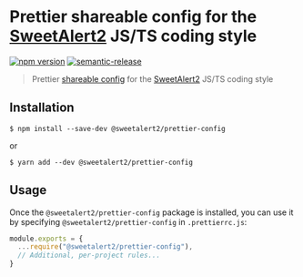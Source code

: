 # Prettier shareable config for the [SweetAlert2](https://github.com/sweetalert2/sweetalert2) JS/TS coding style

[![npm version](https://img.shields.io/npm/v/@sweetalert2/prettier-config.svg)](https://www.npmjs.com/package/@sweetalert2/prettier-config)
[![semantic-release](https://img.shields.io/badge/%20%20%F0%9F%93%A6%F0%9F%9A%80-semantic--release-e10079.svg)](https://github.com/sweetalert2/prettier-config/blob/master/CHANGELOG.md)


> Prettier [shareable config](https://prettier.io/docs/en/configuration.html#sharing-configurations) for the [SweetAlert2](https://github.com/sweetalert2/sweetalert2) JS/TS coding style


## Installation

```
$ npm install --save-dev @sweetalert2/prettier-config
```

or

```
$ yarn add --dev @sweetalert2/prettier-config
```


## Usage

Once the `@sweetalert2/prettier-config` package is installed, you can use it by specifying `@sweetalert2/prettier-config` in `.prettierrc.js`:

```js
module.exports = {
  ...require("@sweetalert2/prettier-config"),
  // Additional, per-project rules...
}
```
